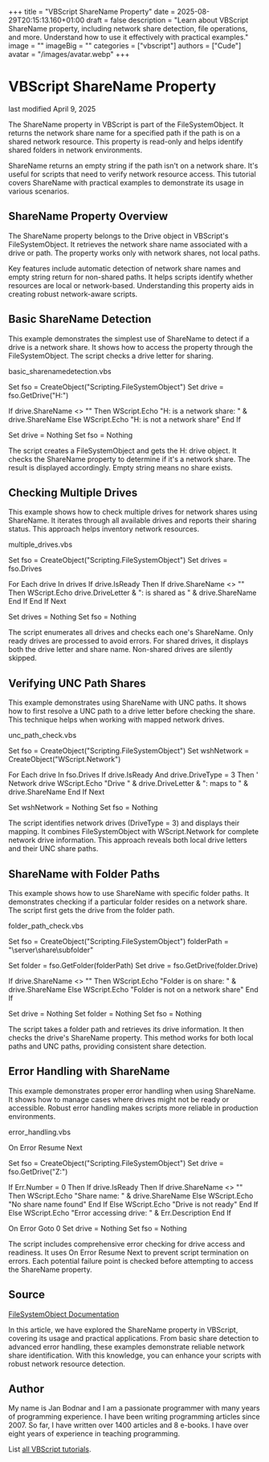 +++
title = "VBScript ShareName Property"
date = 2025-08-29T20:15:13.160+01:00
draft = false
description = "Learn about VBScript ShareName property, including network share detection, file operations, and more. Understand how to use it effectively with practical examples."
image = ""
imageBig = ""
categories = ["vbscript"]
authors = ["Cude"]
avatar = "/images/avatar.webp"
+++

# VBScript ShareName Property

last modified April 9, 2025

The ShareName property in VBScript is part of the
FileSystemObject. It returns the network share name for a specified
path if the path is on a shared network resource. This property is read-only and
helps identify shared folders in network environments.

ShareName returns an empty string if the path isn't on a network
share. It's useful for scripts that need to verify network resource access. This
tutorial covers ShareName with practical examples to demonstrate its
usage in various scenarios.

## ShareName Property Overview

The ShareName property belongs to the Drive object in
VBScript's FileSystemObject. It retrieves the network share name
associated with a drive or path. The property works only with network shares,
not local paths.

Key features include automatic detection of network share names and empty string
return for non-shared paths. It helps scripts identify whether resources are
local or network-based. Understanding this property aids in creating robust
network-aware scripts.

## Basic ShareName Detection

This example demonstrates the simplest use of ShareName to detect
if a drive is a network share. It shows how to access the property through the
FileSystemObject. The script checks a drive letter for sharing.

basic_sharenamedetection.vbs
  

Set fso = CreateObject("Scripting.FileSystemObject")
Set drive = fso.GetDrive("H:")

If drive.ShareName &lt;&gt; "" Then
    WScript.Echo "H: is a network share: " &amp; drive.ShareName
Else
    WScript.Echo "H: is not a network share"
End If

Set drive = Nothing
Set fso = Nothing

The script creates a FileSystemObject and gets the H: drive object.
It checks the ShareName property to determine if it's a network
share. The result is displayed accordingly. Empty string means no share exists.

## Checking Multiple Drives

This example shows how to check multiple drives for network shares using
ShareName. It iterates through all available drives and reports
their sharing status. This approach helps inventory network resources.

multiple_drives.vbs
  

Set fso = CreateObject("Scripting.FileSystemObject")
Set drives = fso.Drives

For Each drive In drives
    If drive.IsReady Then
        If drive.ShareName &lt;&gt; "" Then
            WScript.Echo drive.DriveLetter &amp; ": is shared as " &amp; drive.ShareName
        End If
    End If
Next

Set drives = Nothing
Set fso = Nothing

The script enumerates all drives and checks each one's ShareName.
Only ready drives are processed to avoid errors. For shared drives, it displays
both the drive letter and share name. Non-shared drives are silently skipped.

## Verifying UNC Path Shares

This example demonstrates using ShareName with UNC paths. It shows
how to first resolve a UNC path to a drive letter before checking the share.
This technique helps when working with mapped network drives.

unc_path_check.vbs
  

Set fso = CreateObject("Scripting.FileSystemObject")
Set wshNetwork = CreateObject("WScript.Network")

For Each drive In fso.Drives
    If drive.IsReady And drive.DriveType = 3 Then ' Network drive
        WScript.Echo "Drive " &amp; drive.DriveLetter &amp; ": maps to " &amp; drive.ShareName
    End If
Next

Set wshNetwork = Nothing
Set fso = Nothing

The script identifies network drives (DriveType = 3) and displays their mapping.
It combines FileSystemObject with WScript.Network for
complete network drive information. This approach reveals both local drive
letters and their UNC share paths.

## ShareName with Folder Paths

This example shows how to use ShareName with specific folder paths.
It demonstrates checking if a particular folder resides on a network share. The
script first gets the drive from the folder path.

folder_path_check.vbs
  

Set fso = CreateObject("Scripting.FileSystemObject")
folderPath = "\\server\share\subfolder"

Set folder = fso.GetFolder(folderPath)
Set drive = fso.GetDrive(folder.Drive)

If drive.ShareName &lt;&gt; "" Then
    WScript.Echo "Folder is on share: " &amp; drive.ShareName
Else
    WScript.Echo "Folder is not on a network share"
End If

Set drive = Nothing
Set folder = Nothing
Set fso = Nothing

The script takes a folder path and retrieves its drive information. It then
checks the drive's ShareName property. This method works for both
local paths and UNC paths, providing consistent share detection.

## Error Handling with ShareName

This example demonstrates proper error handling when using ShareName.
It shows how to manage cases where drives might not be ready or accessible.
Robust error handling makes scripts more reliable in production environments.

error_handling.vbs
  

On Error Resume Next

Set fso = CreateObject("Scripting.FileSystemObject")
Set drive = fso.GetDrive("Z:")

If Err.Number = 0 Then
    If drive.IsReady Then
        If drive.ShareName &lt;&gt; "" Then
            WScript.Echo "Share name: " &amp; drive.ShareName
        Else
            WScript.Echo "No share name found"
        End If
    Else
        WScript.Echo "Drive is not ready"
    End If
Else
    WScript.Echo "Error accessing drive: " &amp; Err.Description
End If

On Error Goto 0
Set drive = Nothing
Set fso = Nothing

The script includes comprehensive error checking for drive access and readiness.
It uses On Error Resume Next to prevent script termination on
errors. Each potential failure point is checked before attempting to access the
ShareName property.

## Source

[FileSystemObject Documentation](https://learn.microsoft.com/en-us/previous-versions/windows/internet-explorer/ie-developer/scripting-articles/6kxy1a51(v=vs.84))

In this article, we have explored the ShareName property in VBScript,
covering its usage and practical applications. From basic share detection to
advanced error handling, these examples demonstrate reliable network share
identification. With this knowledge, you can enhance your scripts with robust
network resource detection.

## Author

My name is Jan Bodnar and I am a passionate programmer with many years of
programming experience. I have been writing programming articles since 2007. So
far, I have written over 1400 articles and 8 e-books. I have over eight years of
experience in teaching programming.

List [all VBScript tutorials](/vbscript/).